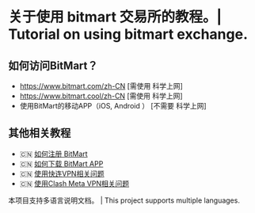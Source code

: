#  关于使用 bitmart 交易所的教程。| Tutorial on using bitmart exchange.

## 如何访问BitMart？
* https://www.bitmart.com/zh-CN  [需使用 科学上网]
* https://www.bitmart.cool/zh-CN  [需使用 科学上网]
* 使用BitMart的移动APP（iOS, Android ） [不需要 科学上网]



## 其他相关教程
* 🇨🇳 [如何注册 BitMart](README.zh.register.md)
* 🇨🇳 [如何下载 BitMart APP](README.zh.download.md)
* 🇨🇳 [使用快连VPN相关问题](README.zh.vpn-letsvpn.md)
* 🇨🇳 [使用Clash Meta VPN相关问题](README.zh.vpn-letsvpn.md)

本项目支持多语言说明文档。  |  This project supports multiple languages.
